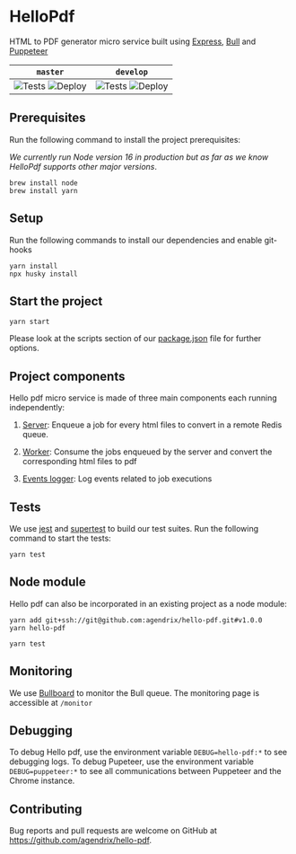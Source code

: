 # HelloPdf

HTML to PDF generator micro service built using [Express](https://github.com/expressjs/express), [Bull](https://github.com/OptimalBits/bull) and [Puppeteer](https://github.com/puppeteer/puppeteer)

<!-- prettier-ignore -->
| `master` | `develop` |
| -------- | --------- |
| ![Tests](https://github.com/agendrix/hello-pdf/workflows/tests/badge.svg?branch=master) ![Deploy](https://github.com/agendrix/hello-pdf/workflows/deploy-to-master/badge.svg) |  ![Tests](https://github.com/agendrix/hello-pdf/workflows/tests/badge.svg?branch=develop) ![Deploy](https://github.com/agendrix/hello-pdf/workflows/deploy-to-staging/badge.svg) |

## Prerequisites

Run the following command to install the project prerequisites:

_We currently run Node version 16 in production but as far as we know HelloPdf supports other major versions_.

```
brew install node
brew install yarn
```

## Setup

Run the following commands to install our dependencies and enable git-hooks

```
yarn install
npx husky install
```

## Start the project

```
yarn start
```

Please look at the scripts section of our [package.json](./package.json) file for further options.

## Project components

Hello pdf micro service is made of three main components each running independently:

1. [Server](./src/server): Enqueue a job for every html files to convert in a remote Redis queue.

2. [Worker](./src/worker): Consume the jobs enqueued by the server and convert the corresponding html files to pdf

3. [Events logger](./src/eventsLogger): Log events related to job executions

## Tests

We use [jest](https://github.com/facebook/jest) and [supertest](https://github.com/visionmedia/supertest) to build our test suites.
Run the following command to start the tests:

```
yarn test
```

## Node module

Hello pdf can also be incorporated in an existing project as a node module:

```
yarn add git+ssh://git@github.com:agendrix/hello-pdf.git#v1.0.0
yarn hello-pdf
```

```
yarn test
```

## Monitoring
We use [Bullboard](https://github.com/felixmosh/bull-board) to monitor the Bull queue.
The monitoring page is accessible at `/monitor`

## Debugging

To debug Hello pdf, use the environment variable `DEBUG=hello-pdf:*` to see debugging logs.
To debug Pupeteer, use the environment variable `DEBUG=puppeteer:*` to see all communications between Puppeteer and the Chrome instance.

## Contributing

Bug reports and pull requests are welcome on GitHub at https://github.com/agendrix/hello-pdf.
